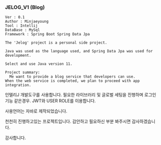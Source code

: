 ### JELOG_V1 (Blog)


```
Ver : 0.1 
Author : Minjaeyoung
Tool : Intellij
DataBase : MySql
Framework : Spring Boot Spring Data Jpa

The 'Jelog' project is a personal side project.

Java was used as the language used, and Spring Data Jpa was used for development.

Select and use Java version 11.

Project summary:
  Me want to provide a blog service that developers can use.
When the web service is completed, we plan to proceed with app integration.
```

인텔리J 개발도구를 사용합니다.
필요한 라이브러리 및 글로벌 세팅을 진행하며 로그인 기능 같은경우. JWT와 USER ROLE를 이용합니다.

사용언어는 자바로 제작되었습니다.

천천히 진행하고있는 프로젝트입니다.
감안하고 필요하신 부분 봐주시면 감사하겠습니다.

감사합니다.
